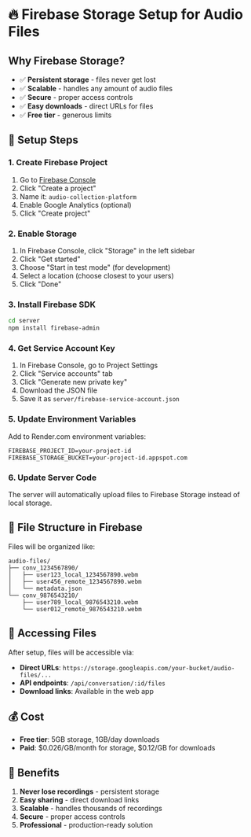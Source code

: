 # 🔥 Firebase Storage Setup for Audio Files

## Why Firebase Storage?

- ✅ **Persistent storage** - files never get lost
- ✅ **Scalable** - handles any amount of audio files
- ✅ **Secure** - proper access controls
- ✅ **Easy downloads** - direct URLs for files
- ✅ **Free tier** - generous limits

## 🚀 Setup Steps

### 1. Create Firebase Project
1. Go to [Firebase Console](https://console.firebase.google.com)
2. Click "Create a project"
3. Name it: `audio-collection-platform`
4. Enable Google Analytics (optional)
5. Click "Create project"

### 2. Enable Storage
1. In Firebase Console, click "Storage" in the left sidebar
2. Click "Get started"
3. Choose "Start in test mode" (for development)
4. Select a location (choose closest to your users)
5. Click "Done"

### 3. Install Firebase SDK
```bash
cd server
npm install firebase-admin
```

### 4. Get Service Account Key
1. In Firebase Console, go to Project Settings
2. Click "Service accounts" tab
3. Click "Generate new private key"
4. Download the JSON file
5. Save it as `server/firebase-service-account.json`

### 5. Update Environment Variables
Add to Render.com environment variables:
```
FIREBASE_PROJECT_ID=your-project-id
FIREBASE_STORAGE_BUCKET=your-project-id.appspot.com
```

### 6. Update Server Code
The server will automatically upload files to Firebase Storage instead of local storage.

## 📁 File Structure in Firebase

Files will be organized like:
```
audio-files/
├── conv_1234567890/
│   ├── user123_local_1234567890.webm
│   ├── user456_remote_1234567890.webm
│   └── metadata.json
└── conv_9876543210/
    ├── user789_local_9876543210.webm
    └── user012_remote_9876543210.webm
```

## 🔗 Accessing Files

After setup, files will be accessible via:
- **Direct URLs**: `https://storage.googleapis.com/your-bucket/audio-files/...`
- **API endpoints**: `/api/conversation/:id/files`
- **Download links**: Available in the web app

## 💰 Cost

- **Free tier**: 5GB storage, 1GB/day downloads
- **Paid**: $0.026/GB/month for storage, $0.12/GB for downloads

## 🎯 Benefits

1. **Never lose recordings** - persistent storage
2. **Easy sharing** - direct download links
3. **Scalable** - handles thousands of recordings
4. **Secure** - proper access controls
5. **Professional** - production-ready solution
